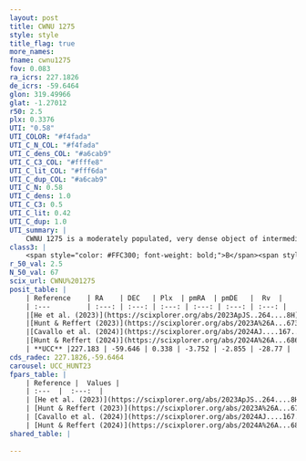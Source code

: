 ```yaml
---
layout: post
title: CWNU 1275
style: style
title_flag: true
more_names: 
fname: cwnu1275
fov: 0.083
ra_icrs: 227.1826
de_icrs: -59.6464
glon: 319.49966
glat: -1.27012
r50: 2.5
plx: 0.3376
UTI: "0.58"
UTI_COLOR: "#f4fada"
UTI_C_N_COL: "#f4fada"
UTI_C_dens_COL: "#a6cab9"
UTI_C_C3_COL: "#ffffe8"
UTI_C_lit_COL: "#fff6da"
UTI_C_dup_COL: "#a6cab9"
UTI_C_N: 0.58
UTI_C_dens: 1.0
UTI_C_C3: 0.5
UTI_C_lit: 0.42
UTI_C_dup: 1.0
UTI_summary: |
    CWNU 1275 is a moderately populated, very dense object of intermediate C3 quality. It was recently reported in the literature.
class3: |
    <span style="color: #FFC300; font-weight: bold;">B</span><span style="color: #FFC300; font-weight: bold;">B</span>
r_50_val: 2.5
N_50_val: 67
scix_url: CWNU%201275
posit_table: |
    | Reference    | RA    | DEC   | Plx  | pmRA  | pmDE   |  Rv  |
    | :---         | :---: | :---: | :---: | :---: | :---: | :---: |
    |[He et al. (2023)](https://scixplorer.org/abs/2023ApJS..264....8H) | 227.213 | -59.645 | 0.347 | -3.757 | -2.856 | -- |
    |[Hunt & Reffert (2023)](https://scixplorer.org/abs/2023A%26A...673A.114H) | 227.216 | -59.645 | 0.335 | -3.766 | -2.907 | -21.226 |
    |[Cavallo et al. (2024)](https://scixplorer.org/abs/2024AJ....167...12C) | 227.21 | -59.642 | 0.337 | -- | -- | -- |
    |[Hunt & Reffert (2024)](https://scixplorer.org/abs/2024A%26A...686A..42H) | 227.216 | -59.645 | 0.335 | -3.766 | -2.907 | -21.226 |
    | **UCC** |227.183 | -59.646 | 0.338 | -3.752 | -2.855 | -28.77 | 
cds_radec: 227.1826,-59.6464
carousel: UCC_HUNT23
fpars_table: |
    | Reference |  Values |
    | :---  |  :---:  |
    | [He et al. (2023)](https://scixplorer.org/abs/2023ApJS..264....8H) | `A0=5.6, m-M=12.15, logAge=6.65` |
    | [Hunt & Reffert (2023)](https://scixplorer.org/abs/2023A%26A...673A.114H) | `AV50=4.384, diffAV50=2.815, MOD50=12.126, logAge50=8.195` |
    | [Cavallo et al. (2024)](https://scixplorer.org/abs/2024AJ....167...12C) | `AV50=4.92, dMod50=12.87, logAge50=7.6, [Fe/H]50=0.37` |
    | [Hunt & Reffert (2024)](https://scixplorer.org/abs/2024A%26A...686A..42H) | `MassJ=1434.05` |
shared_table: |
    
---
```

